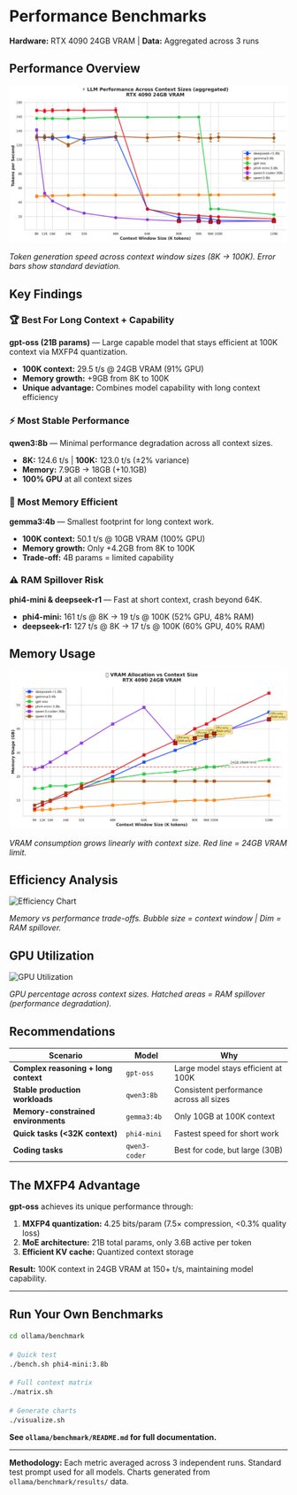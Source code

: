 # Performance Benchmarks

**Hardware:** RTX 4090 24GB VRAM | **Data:** Aggregated across 3 runs

## Performance Overview

![Performance Chart](../ollama/benchmark/results/charts/performance.png)

*Token generation speed across context window sizes (8K → 100K). Error bars show standard deviation.*

## Key Findings

### 🏆 Best For Long Context + Capability

**gpt-oss (21B params)** — Large capable model that stays efficient at 100K context via MXFP4 quantization.

- **100K context:** 29.5 t/s @ 24GB VRAM (91% GPU)
- **Memory growth:** +9GB from 8K to 100K
- **Unique advantage:** Combines model capability with long context efficiency

### ⚡ Most Stable Performance

**qwen3:8b** — Minimal performance degradation across all context sizes.

- **8K:** 124.6 t/s | **100K:** 123.0 t/s (±2% variance)
- **Memory:** 7.9GB → 18GB (+10.1GB)
- **100% GPU** at all context sizes

### 💚 Most Memory Efficient

**gemma3:4b** — Smallest footprint for long context work.

- **100K context:** 50.1 t/s @ 10GB VRAM (100% GPU)
- **Memory growth:** Only +4.2GB from 8K to 100K
- **Trade-off:** 4B params = limited capability

### ⚠️ RAM Spillover Risk

**phi4-mini & deepseek-r1** — Fast at short context, crash beyond 64K.

- **phi4-mini:** 161 t/s @ 8K → 19 t/s @ 100K (52% GPU, 48% RAM)
- **deepseek-r1:** 127 t/s @ 8K → 17 t/s @ 100K (60% GPU, 40% RAM)

## Memory Usage

![Memory Chart](../ollama/benchmark/results/charts/memory.png)

*VRAM consumption grows linearly with context size. Red line = 24GB VRAM limit.*

## Efficiency Analysis

![Efficiency Chart](../ollama/benchmark/results/charts/efficiency.png)

*Memory vs performance trade-offs. Bubble size = context window | Dim = RAM spillover.*

## GPU Utilization

![GPU Utilization](../ollama/benchmark/results/charts/gpu_utilization.png)

*GPU percentage across context sizes. Hatched areas = RAM spillover (performance degradation).*

## Recommendations

| Scenario                             | Model         | Why                                     |
| ------------------------------------ | ------------- | --------------------------------------- |
| **Complex reasoning + long context** | `gpt-oss`     | Large model stays efficient at 100K     |
| **Stable production workloads**      | `qwen3:8b`    | Consistent performance across all sizes |
| **Memory-constrained environments**  | `gemma3:4b`   | Only 10GB at 100K context               |
| **Quick tasks (\<32K context)**      | `phi4-mini`   | Fastest speed for short work            |
| **Coding tasks**                     | `qwen3-coder` | Best for code, but large (30B)          |

## The MXFP4 Advantage

**gpt-oss** achieves its unique performance through:

1. **MXFP4 quantization:** 4.25 bits/param (7.5× compression, \<0.3% quality loss)
2. **MoE architecture:** 21B total params, only 3.6B active per token
3. **Efficient KV cache:** Quantized context storage

**Result:** 100K context in 24GB VRAM at 150+ t/s, maintaining model capability.

______________________________________________________________________

## Run Your Own Benchmarks

```bash
cd ollama/benchmark

# Quick test
./bench.sh phi4-mini:3.8b

# Full context matrix
./matrix.sh

# Generate charts
./visualize.sh
```

**See `ollama/benchmark/README.md` for full documentation.**

______________________________________________________________________

**Methodology:** Each metric averaged across 3 independent runs. Standard test prompt used for all models. Charts
generated from `ollama/benchmark/results/` data.
